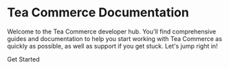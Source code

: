 # Tea Commerce Documentation

Welcome to the Tea Commerce developer hub. You'll find comprehensive guides and documentation to help you start working with Tea Commerce as quickly as possible, as well as support if you get stuck. Let's jump right in!

<router-link :to="redirectUrl">Get Started</router-link>

<script>
export default {
  computed: {
    redirectUrl() {
      return this.$site.themeConfig.versions.selected + '/getting-started/installation/';
    }
  },
  created() {
    this.$router.push(this.redirectUrl)
  }
}
</script>